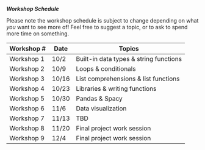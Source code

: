 ***Workshop Schedule***  

Please note the workshop schedule is subject to change depending on what *you* want to see more of! Feel free to suggest a topic, or to ask to spend more time on something. 

| Workshop #| Date | Topics |
|------------|-------|-----------------------------|
| Workshop 1 | 10/2 | Built-in data types & string functions | 
| Workshop 2 | 10/9 | Loops & conditionals |
| Workshop 3 | 10/16 | List comprehensions & list functions |
| Workshop 4 | 10/23 | Libraries & writing functions |
| Workshop 5 | 10/30 | Pandas & Spacy  | 
| Workshop 6 | 11/6 | Data visualization |
| Workshop 7 | 11/13 | TBD |
| Workshop 8 | 11/20 | Final project work session |
| Workshop 9 | 12/4 | Final project work session |

